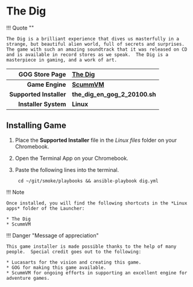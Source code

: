# The Dig

!!! Quote ""

    The Dig is a brilliant experience that dives us masterfully in a strange, but beautiful alien world, full of secrets and surprises.  The game with such an amazing soundtrack that it was released on CD and is available in record stores as we speak.  The Dig is a masterpiece in gaming, and a work of art.

| GOG Store Page | [The Dig](https://www.gog.com/game/the_dig) |
|--:|:--|
| **Game Engine** | **[ScummVM](https://www.scummvm.org/)** |
| **Supported Installer** | **the_dig_en_gog_2_20100.sh** |
| **Installer System** | **Linux** |

## Installing Game
1. Place the **Supported Installer** file in the *Linux files* folder on your Chromebook.
1. Open the Terminal App on your Chromebook.
1. Paste the following lines into the terminal.

        cd ~/git/smoke/playbooks && ansible-playbook dig.yml

!!! Note

    Once installed, you will find the following shortcuts in the *Linux apps* folder of the Launcher:
    
    * The Dig
    * ScummVM

!!! Danger "Message of appreciation"

    This game installer is made possible thanks to the help of many people.  Special credit goes out to the following:
    
    * Lucasarts for the vision and creating this game.
    * GOG for making this game available.
    * ScummVM for ongoing efforts in supporting an excellent engine for adventure games.
